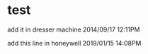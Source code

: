 test
====



add it in dresser machine 2014/09/17 12:11PM

add this line in honeywell 2019/01/15 14:08PM